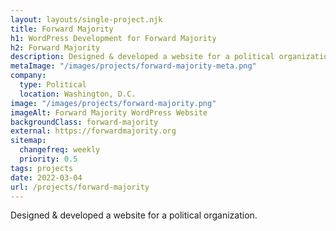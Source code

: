```yaml
---
layout: layouts/single-project.njk
title: Forward Majority
h1: WordPress Development for Forward Majority
h2: Forward Majority
description: Designed & developed a website for a political organization.
metaImage: "/images/projects/forward-majority-meta.png"
company:
  type: Political
  location: Washington, D.C.
image: "/images/projects/forward-majority.png"
imageAlt: Forward Majority WordPress Website
backgroundClass: forward-majority
external: https://forwardmajority.org
sitemap:
  changefreq: weekly
  priority: 0.5
tags: projects
date: 2022-03-04
url: /projects/forward-majority
---
```


Designed & developed a website for a political organization.
